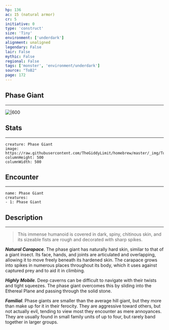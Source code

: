 ```yaml
---
hp: 136
ac: 15 (natural armor)
cr: 5
initiative: 0
type: 'construct'    
size: 'Tiny'
environment: ['underdark']
alignment: unaligned
legendary: False
lair: False
mythic: False
regional: False
tags: ['monster', 'environment/underdark']
source: "ToB2"
page: 172
---
```


## Phase Giant
---

![|600](https://raw.githubusercontent.com/TheGiddyLimit/homebrew/master/_img/ToB2/creature/Phase%20Giant.webp)

## Stats
---

```statblock
creature: Phase Giant
image: https://raw.githubusercontent.com/TheGiddyLimit/homebrew/master/_img/ToB2/creature/token/Phase%20Giant%20%28Token%29.png
columnHeight: 500
columnWidth: 500
```

## Encounter
---

```encounter-table
name: Phase Giant
creatures:
- 1: Phase Giant
```

## Description
---
>This immense humanoid is covered in dark, spiny, chitinous skin, and its sizeable fists are rough and decorated with sharp spikes.

**_Natural Carapace_**. The phase giant has naturally hard skin, similar to that of a giant insect. Its face, hands, and joints are articulated and overlapping, allowing it to move freely beneath its hardened skin. The carapace grows into spikes in numerous places throughout its body, which it uses against captured prey and to aid it in climbing.

**_Highly Mobile_**. Deep caverns can be difficult to navigate with their twists and tight squeezes. The phase giant overcomes this by sliding into the Ethereal Plane and passing through the solid stone.

**_Familial_**. Phase giants are smaller than the average hill giant, but they more than make up for it in their ferocity. They are aggressive toward others, but not actually evil, tending to view most they encounter as mere annoyances. They are usually found in small family units of up to four, but rarely band together in larger groups.






